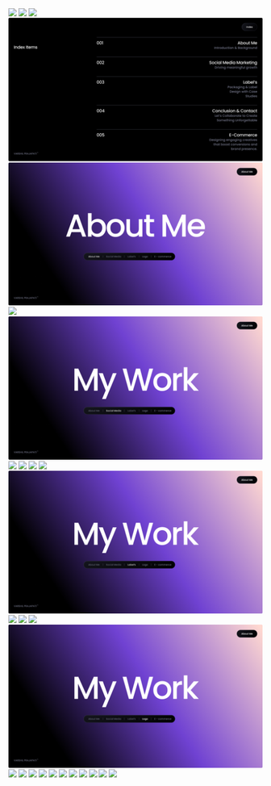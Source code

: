 <html> <body> <img src="1.jpg"> <img src="img/22.jpg"> <img src="img/2.png"> <img src="img/3.jpg"> <img src="img/407.png"> <img src="img/5.png"> <img src="img/406.png"> <img src="7.png"> <img src="8.png"> <img src="395.png"> <img src="396.png"> <img src="img/405.png"> <img src="img/10.png"> <img src="img/11.png"> <img src="img/13.png"> <img src="img/404.png"> <img src="16.png"> <img src="17.png"> <img src="18.png"> 
<img src="398.png"> <img src="399.png"> <img src="400.png"> <img src="402.png"> <img src="403.png"> <img src="19.jpg"> <img src="20.png"> <img src="img/21.png"> </body> </html>
